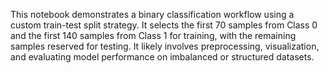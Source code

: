 This notebook demonstrates a binary classification workflow using a custom train-test split strategy. It selects the first 70 samples from Class 0 and the first 140 samples from Class 1 for training, with the remaining samples reserved for testing. It likely involves preprocessing, visualization, and evaluating model performance on imbalanced or structured datasets.
